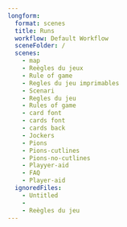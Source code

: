 ```yaml
---
longform:
  format: scenes
  title: Runs
  workflow: Default Workflow
  sceneFolder: /
  scenes:
    - map
    - Reègles du jeux
    - Rule of game
    - Regles du jeu imprimables
    - Scenari
    - Regles du jeu
    - Rules of game
    - card font
    - cards font
    - cards back
    - Jockers
    - Pions
    - Pions-cutlines
    - Pions-no-cutlines
    - Playyer-aid
    - FAQ
    - Player-aid
  ignoredFiles:
    - Untitled
    - 
    - Reègles du jeu
---
```

